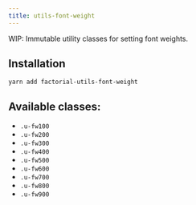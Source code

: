 ```yaml
---
title: utils-font-weight
---
```


WIP: Immutable utility classes for setting font weights.

## Installation

    yarn add factorial-utils-font-weight

## Available classes:

* `.u-fw100`
* `.u-fw200`
* `.u-fw300`
* `.u-fw400`
* `.u-fw500`
* `.u-fw600`
* `.u-fw700`
* `.u-fw800`
* `.u-fw900`
